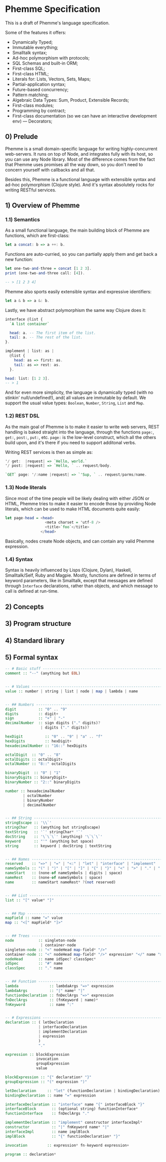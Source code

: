 # Phemme Specification

This is a draft of Phemme's language specification.

Some of the features it offers:

  - Dynamically Typed;
  - Immutable everything;
  - Smalltalk syntax;
  - Ad-hoc polymorphism with protocols;
  - SQL Schemas and built-in ORM;
  - First-class SQL;
  - First-class HTML;
  - Literals for: Lists, Vectors, Sets, Maps;
  - Partial-application syntax;
  - Future-based concurrency;
  - Pattern matching;
  - Algebraic Data Types: Sum, Product, Extensible Records;
  - First-class modules;
  - Programming by contract;
  - First-class documentation (so we can have an interactive development env) —
    Decorators;


## 0) Prelude

Phemme is a small domain-specific language for writing highly-concurrent
web-servers. It runs on top of Node, and integrates fully with its host,
so you can use any Node library. Most of the difference comes from the
fact that Phemme uses promises all the way down, so you don't need to
concern yourself with callbacks and all that.

Besides this, Phemme is a functional language with extensible syntax and
ad-hoc polymorphism (Clojure style). And it's syntax absolutely rocks
for writing RESTful services.


## 1) Overview of Phemme

### 1.1) Semantics

As a small functional language, the main building block of Phemme are
functions, which are first-class:

```hs
let a concat: b => a ++: b.
```

Functions are auto-curried, so you can partially apply them and get back
a new function:

```hs
let one-two-and-three = concat [1 2 3].
print (one-two-and-three call: [4]).

-- > [1 2 3 4]
```

Phemme also sports easily extensible syntax and expressive identifiers:

```hs
let a & b => a &: b.
```

Lastly, we have abstract polymorphism the same way Clojure does it:

```hs
interface @list {
  `A list container`

  head: a. -- The first item of the list.
  tail: a. -- The rest of the list.
}.

implement | list: as |
  @list {
    head: as => first: as.
    tail: as => rest: as.
  }.

head: list: [1 2 3].
-- > 1
```

And for even more simplicity, the language is dynamically typed (with no
stinkin' null/undefined!), and( all values are immutable by default. We
support the usual value types: `Boolean`, `Number`, `String`, `List` and
`Map`.


### 1.2) REST DSL

As the main goal of Phemme is to make it easier to write web servers,
REST handling is baked straight into the language, through the functions
`page:`, `get:`, `post:`, `put:`, etc. `page:` is the low-level
construct, which all the others build upon, and it's there if you need
to support additonal verbs.

Writing REST services is then as simple as:

```hs
'/ get:  |request| => `Hello, world.`
'/ post: |request| => `Hello, ` .. request/body.

`GET` page: '/:name |request| => `'Sup, ` .. request/parms/name.
```


### 1.3) Node literals

Since most of the time people will be likely dealing with either JSON or
HTML, Phemme tries to make it easier to encode those by providing Node
literals, which can be used to make HTML documents quite easily:


```hs
let page-head = <head>
                  <meta charset = 'utf-8 />
                  <title>`foo`</title>
                </head>
```

Basically, nodes create Node objects, and can contain any valid Phemme
expression.

### 1.4) Syntax

Syntax is heavily influenced by Lisps (Clojure, Dylan), Haskell,
Smalltalk/Self, Ruby and Magpie. Mostly, functions are defined in terms
of keyword parameters, like in Smalltalk, except that messages are
defined through `Interface` declarations, rather than objects, and which
message to call is defined at run-time.



## 2) Concepts

## 3) Program structure

## 4) Standard library

## 5) Formal syntax

```hs
-- # Basic stuff -------------------------------------------------------
comment :: "--" (anything but EOL)


-- # Values ------------------------------------------------------------
value :: number | string | list | node | map | lambda | name


-- ## Numbers ----------------------------------------------------------
digit          :: "0" .. "9"
digits         :: digit+
sign           :: "+" | "-"
decimalNumber  :: sign digits ("." digits)?
                | digits ("." digits)?

hexDigit          :: "0" .. "9" | "a" .. "f"
hexDigits         :: hexDigit+
hexadecimalNumber :: "16::" hexDigits

octalDigit  :: "0" .. "8"
octalDigits :: octalDigit+
octalNumber :: "8::" octalDigits

binaryDigit  :: "0" | "1"
binaryDigits :: binaryDigit+
binaryNumber :: "2::" binaryDigits

number :: hexadecimalNumber
        | octalNumber
        | binaryNumber
        | decimalNumber


-- ## String -----------------------------------------------------------
stringEscape :: '\\`'
stringChar   :: (anything but stringEscape)
textString   :: '`' stringChar* '`'
docString    :: '\`\`\`' (anything) '\`\`\`'
keyword      :: "'" (anything but space)
string       :: keyword | docString | textString


-- ## Names ------------------------------------------------------------
reserved    :: "=>" | "=" | "<:" | "let" | "interface" | "implement"
nameSymbols :: "(" | ")" | "[" | "]" | "{" | "}" | "<" | ">" | "." | ":" | "|" | "`" | "#"
nameStart   :: (none-of nameSymbols | digits | space)
nameRest    :: (none-of nameSymbols | space)
name        :: nameStart nameRest* ?(not reserved)


-- ## List -------------------------------------------------------------
list :: "[" value* "]"


-- ## Map --------------------------------------------------------------
mapField :: name "=" value
map :: "<[" mapField* "]>"


-- ## Trees ------------------------------------------------------------
node           :: singleton-node
                | container-node
singleton-node :: "<" nodeHead map-field* "/>"
container-node :: "<" nodeHead map-field* "/>" expression* "</" name ">"
nodeHead       :: name idSpec? classSpec*
idSpec         :: "#" name
classSpec      :: "." name


-- ## Function ---------------------------------------------------------
lambda              :: lambdaArgs "=>" expression
lambdaArgs          :: "|" name* "|"
functionDeclaration :: fnDeclArgs "=>" expression
fnDeclArgs          :: (fnKeyword | name)*
fnKeyword           :: name ":"


-- # Expressions -------------------------------------------------------
declaration :: ( letDeclaration
               | interfaceDeclaration
               | implementDeclaration
               | expression
               )
               "."

expression :: blockExpression
              invocation
              groupExpression
              value

blockExpression :: "{" declaration* "}"
groupExpression :: "(" expression ")"

letDeclaration     :: "let" (functionDeclaration | bindingDeclaration)
bindingDeclaration :: name "=" expression

interfaceDeclaration :: "interface" name "{" interfaceBlock "}"
interfaceBlock       :: (optional string) functionInterface*
functionInterface    :: fnDeclArgs "."

implementDeclaration :: "implement" constructor interfaceImpl*
constructor          :: "|" fnKeyword name* "|"
interfaceImpl        :: name implBlock
implBlock            :: "{" functionDeclaration* "}"

invocation         :: expression* fn-keyword expression+

program :: declaration*
```
